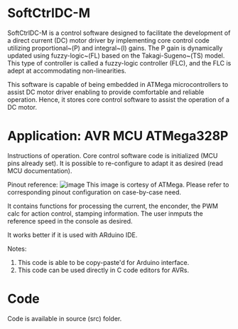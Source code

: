 # SoftCtrlDC-M
SoftCtrlDC-M is a control software designed to facilitate the development of a direct current (DC) motor driver by implementing core control code utilizing proportional~(P) and integral~(I) gains. 
The P gain is dynamically updated using fuzzy-logic~(FL) based on the Takagi-Sugeno~(TS) model. This type of controller is called a fuzzy-logic controller (FLC), and the FLC is adept at accommodating non-linearities. 

This software is capable of being embedded in ATMega microcontrollers to assist DC motor driver enabling to provide comfortable and reliable operation. Hence, it stores core control software to assist the operation of a DC motor. 

# Application: AVR MCU ATMega328P
Instructions of operation.
Core control software code is initialized (MCU pins already set). 
It is possible to re-configure to adapt it as desired (read MCU documentation).

Pinout reference:
![image](https://github.com/janice-uaq/SoftCtrlDC-M/assets/150994187/78cbd1bc-4fb1-48da-ace6-e9bc1e5e2c11)
This image is cortesy of ATMega. Please refer to corresponding pinout configuration on case-by-case need.

It contains functions for processing the current, the enconder, the PWM calc for action control, stamping information.
The user inmputs the reference speed in the console as desired.

It works better if it is used with ARduino IDE.

Notes:
1. This code is able to be copy-paste'd for Arduino interface.
2. This code can be used directly in C code editors for AVRs.

# Code
Code is available in source (src) folder.




